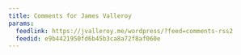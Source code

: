 ```yaml
---
title: Comments for James Valleroy
params:
  feedlink: https://jvalleroy.me/wordpress/?feed=comments-rss2
  feedid: e9b4421950fd6b45b3ca8a72f8af060e
---
```

